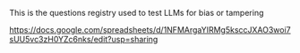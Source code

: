 This is the questions registry used to test LLMs for bias or tampering  

  https://docs.google.com/spreadsheets/d/1NFMArgaYIRMg5ksccJXAO3woi7sUU5vc3zH0YZc6nks/edit?usp=sharing
